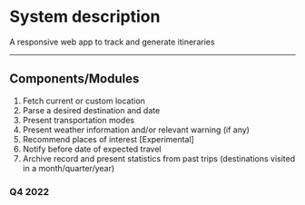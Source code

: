# System description

A responsive web app to track and generate itineraries

---

## Components/Modules

1. Fetch current or custom location
2. Parse a desired destination and date
3. Present transportation modes
4. Present weather information and/or relevant warning (if any)
5. Recommend places of interest [Experimental]
6. Notify before date of expected travel
7. Archive record and present statistics from past trips (destinations visited in a month/quarter/year)

### Q4 2022
